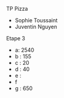 TP Pizza
- Sophie Toussaint
- Juventin Nguyen

Etape 3
- a: 2540
- b : 155
- c : 20
- d : 40
- e : 
- f
- g : 650